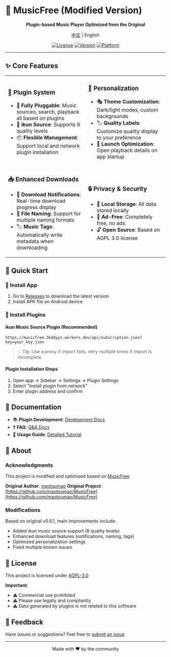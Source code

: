 # 🎵 MusicFree (Modified Version)

<div align="center">

  **Plugin-based Music Player Optimized from the Original**

  [中文](./readme.md) | English

  [![License](https://img.shields.io/badge/license-AGPL%203.0-blue)](LICENSE)
  [![Version](https://img.shields.io/badge/version-0.6.23-green)]()
  [![Platform](https://img.shields.io/badge/platform-Android-orange)]()

</div>

---

## ✨ Core Features

<table>
<tr>
<td width="50%">

### 🎯 Plugin System
- 🔌 **Fully Pluggable**: Music sources, search, playback all based on plugins
- 🎵 **ikun Source**: Supports 8 quality levels
- 📦 **Flexible Management**: Support local and network plugin installation

</td>
<td width="50%">

### 🎨 Personalization
- 🎭 **Theme Customization**: Dark/light modes, custom backgrounds
- 🏷️ **Quality Labels**: Customize quality display to your preference
- 🚀 **Launch Optimization**: Open playback details on app startup

</td>
</tr>
<tr>
<td width="50%">

### 📥 Enhanced Downloads
- 🔔 **Download Notifications**: Real-time download progress display
- 📝 **File Naming**: Support for multiple naming formats
- 🏷️ **Music Tags**: Automatically write metadata when downloading

</td>
<td width="50%">

### 🔒 Privacy & Security
- 💾 **Local Storage**: All data stored locally
- 🚫 **Ad-Free**: Completely free, no ads
- 🔓 **Open Source**: Based on AGPL 3.0 license

</td>
</tr>
</table>

## 🚀 Quick Start

### 📲 Install App
1. Go to [Releases](./releases) to download the latest version
2. Install APK file on Android device

### 🔌 Install Plugins

#### ikun Music Source Plugin (Recommended)
```
https://musicfree.3kddyys.workers.dev/api/subscription.json?key=your_key.json
```
> 💡 Tip: Use a proxy if import fails, retry multiple times if import is incomplete

#### Plugin Installation Steps
1. Open app → Sidebar → Settings → Plugin Settings
2. Select "Install plugin from network"
3. Enter plugin address and confirm

## 📖 Documentation

- 📚 **Plugin Development**: [Development Docs](https://musicfree.catcat.work/plugin/introduction.html)
- ❓ **FAQ**: [Q&A Docs](https://musicfree.catcat.work/qa/common.html)
- 🔧 **Usage Guide**: [Detailed Tutorial](https://musicfree.catcat.work/usage/mobile/install-plugin.html)

## 🤝 About

### Acknowledgments

This project is modified and optimized based on [MusicFree](https://github.com/maotoumao/MusicFree)

**Original Author**: [maotoumao](https://github.com/maotoumao)
**Original Project**: [https://github.com/maotoumao/MusicFree](https://github.com/maotoumao/MusicFree)

### Modifications

Based on original v0.6.1, main improvements include:
- Added ikun music source support (8 quality levels)
- Enhanced download features (notifications, naming, tags)
- Optimized personalization settings
- Fixed multiple known issues

## 📄 License

This project is licensed under [AGPL-3.0](LICENSE)

**Important**:
- ⚠️ Commercial use prohibited
- ⚠️ Please use legally and compliantly
- ⚠️ Data generated by plugins is not related to this software

## 💬 Feedback

Have issues or suggestions? Feel free to [submit an issue](../../issues)

---

<div align="center">
  Made with ❤️ by the community
</div>